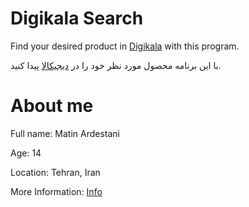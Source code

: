# Digikala Search
Find your desired product in [Digikala](https://digikala.com) with this program.

با این برنامه محصول مورد نظر خود را در [دیجیکالا](https://digikala.com) پیدا کنید.

# About me
Full name: Matin Ardestani

Age: 14

Location: Tehran, Iran

More Information: [Info](https://bioly.io/MatinArdestani)
